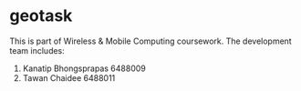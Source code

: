# geotask

This is part of Wireless & Mobile Computing coursework. The development team includes:
1. Kanatip Bhongsprapas 6488009
2. Tawan Chaidee 6488011

